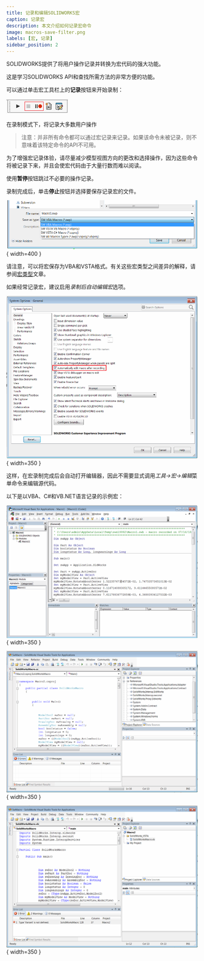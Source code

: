```yaml
---
title: 记录和编辑SOLIDWORKS宏
caption: 记录宏
description: 本文介绍如何记录宏命令
image: macros-save-filter.png
labels: [宏, 记录]
sidebar_position: 2
---
```

SOLIDWORKS提供了将用户操作记录并转换为宏代码的强大功能。

这是学习SOLIDWORKS API和查找所需方法的非常方便的功能。

可以通过单击宏工具栏上的**记录**按钮来开始录制：

![工具栏中的宏记录命令](macro-toolbar.png)

在录制模式下，将记录大多数用户操作

> 注意：并非所有命令都可以通过宏记录来记录。如果该命令未被记录，则不意味着该特定命令的API不可用。

为了增强宏记录体验，请尽量减少模型视图方向的更改和选择操作，因为这些命令将被记录下来，并且会使宏代码由于大量行数而难以阅读。

使用**暂停**按钮跳过不必要的操作记录。

录制完成后，单击**停止**按钮并选择要保存记录宏的文件。

![保存记录宏](macros-save-filter.png){ width=400 }

请注意，可以将宏保存为VBA和VSTA格式。有关这些宏类型之间差异的解释，请参阅[宏类型](/docs/codestack/solidworks-api/getting-started/macros/types)文章。

如果经常记录宏，建议启用*录制后自动编辑宏*选项。

![在录制后自动编辑宏的选项](option-edit-macro-after-recording.png){ width=350 }

这样，在宏录制完成后会自动打开编辑器，因此不需要显式调用*工具->宏->编辑*菜单命令来编辑源代码。

以下是以VBA、C#和VB.NET语言记录的示例宏：

![以VBA记录的宏示例](sample-vba-recorded-macro.png){ width=350 }

![以C# VSTA记录的宏示例](sample-vsta-csharp-recorded-macro.png){ width=350 }

![以VB.NET VSTA记录的宏示例](sample-vsta-vb.net-recorded-macro.png){ width=350 }